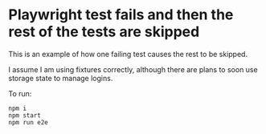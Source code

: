 # Playwright test fails and then the rest of the tests are skipped

This is an example of how one failing test causes the rest to be skipped.

I assume I am using fixtures correctly, although there are plans to soon use storage state to manage logins.

To run:

```
npm i
npm start
npm run e2e
```
